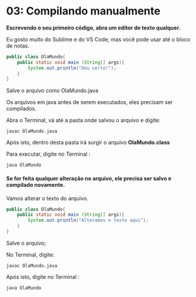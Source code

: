 # 03: Compilando manualmente

**Escrevendo o seu primeiro código, abra um editor de texto qualquer.**

Eu gosto muito do Sublime e do VS Code, mas você pode usar até o bloco de notas.

```java
public class OlaMundo{
	public static void main (String[] args){
		System.out.println("Deu certo!");
	}
}
```

Salve o arquivo como OlaMundo.java

Os arquivos em java antes de serem executados, eles precisam ser compilados.

Abra o Terminal, vá até a pasta onde salvou o arquivo e digite:

```text
javac OlaMundo.java
```

Após isto, dentro desta pasta irá surgir o arquivo **OlaMundo.class**

Para executar, digite no Terminal : 

```text
java OlaMundo
```

#### Se for feita qualquer alteração no arquivo, ele precisa ser salvo e compilado novamente.

Vamos alterar o texto do arquivo.

```java
public class OlaMundo{
	public static void main (String[] args){
		System.out.println("Alteramos o texto aqui");
	}
}
```

Salve o arquivo;

No Terminal, digite:

```text
javac OlaMundo.java
```

Após isto, digite no Terminal : 

```text
java OlaMundo
```



